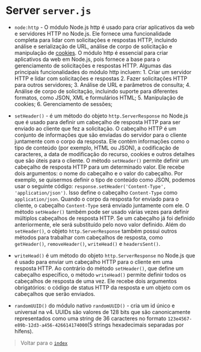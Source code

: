 # Server `server.js`

- `node:http` - O módulo Node.js http é usado para criar aplicativos da web e servidores HTTP no Node.js. Ele fornece uma funcionalidade completa para lidar com solicitações e respostas HTTP, incluindo análise e serialização de URL, análise de corpo de solicitação e manipulação de [cookies](https://developer.mozilla.org/pt-BR/docs/Web/HTTP/Cookies). O módulo http é essencial para criar aplicativos da web em Node.js, pois fornece a base para o gerenciamento de solicitações e respostas HTTP. Algumas das principais funcionalidades do módulo http incluem: 1. Criar um servidor HTTP e lidar com solicitações e respostas 2. Fazer solicitações HTTP para outros servidores; 3. Análise de URL e parâmetros de consulta; 4. Análise de corpo de solicitação, incluindo suporte para diferentes formatos, como JSON, XML e formulários HTML; 5. Manipulação de cookies; 6. Gerenciamento de sessões;

- `setHeader()` - é um método do objeto `http.ServerResponse` no Node.js que é usado para definir um cabeçalho de resposta HTTP para ser enviado ao cliente que fez a solicitação. O cabeçalho HTTP é um conjunto de informações que são enviadas do servidor para o cliente juntamente com o corpo da resposta. Ele contém informações como o tipo de conteúdo (por exemplo, HTML ou JSON), a codificação de caracteres, a data de modificação do recurso, cookies e outros detalhes que são úteis para o cliente. O método `setHeader()` permite definir um cabeçalho de resposta HTTP para um determinado valor. Ele recebe dois argumentos: o nome do cabeçalho e o valor do cabeçalho. Por exemplo, se quisermos definir o tipo de conteúdo como JSON, podemos usar o seguinte código: `response.setHeader('Content-Type', 'application/json')`. Isso define o cabeçalho `Content-Type` como `application/json`. Quando o corpo da resposta for enviado para o cliente, o cabeçalho `Content-Type` será enviado juntamente com ele. O método `setHeader()` também pode ser usado várias vezes para definir múltiplos cabeçalhos de resposta HTTP. Se um cabeçalho já foi definido anteriormente, ele será substituído pelo novo valor definido. Além do `setHeader()`, o objeto `http.ServerResponse` também possui outros métodos para trabalhar com cabeçalhos de resposta, como `getHeader()`, `removeHeader()`, `writeHead()` e `headersSent()`.
- `writeHead()` é um método do objeto `http.ServerResponse` no Node.js que é usado para enviar um cabeçalho HTTP para o cliente em uma resposta HTTP. Ao contrário do método `setHeader()`, que define um cabeçalho específico, o método `writeHead()` permite definir todos os cabeçalhos de resposta de uma vez. Ele recebe dois argumentos obrigatórios: o código de status HTTP da resposta e um objeto com os cabeçalhos que serão enviados.
- `randomUUID()` do módulo nativo `randomUUID()` - cria um id único e universal na v4. UUIDs são valores de 128 bits que são canonicamente representados como uma string de 36 caracteres no formato `123e4567-e89b-12d3-a456-426614174000`(5 strings hexadecimais separadas por hífens).

> Voltar para o [`index`](../index.md)
